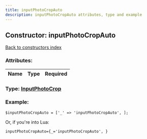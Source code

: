 ```yaml
---
title: inputPhotoCropAuto
description: inputPhotoCropAuto attributes, type and example
---
```

## Constructor: inputPhotoCropAuto  
[Back to constructors index](index.md)



### Attributes:

| Name     |    Type       | Required |
|----------|:-------------:|---------:|



### Type: [InputPhotoCrop](../types/InputPhotoCrop.md)


### Example:

```
$inputPhotoCropAuto = ['_' => 'inputPhotoCropAuto', ];
```  

Or, if you're into Lua:  


```
inputPhotoCropAuto={_='inputPhotoCropAuto', }

```


